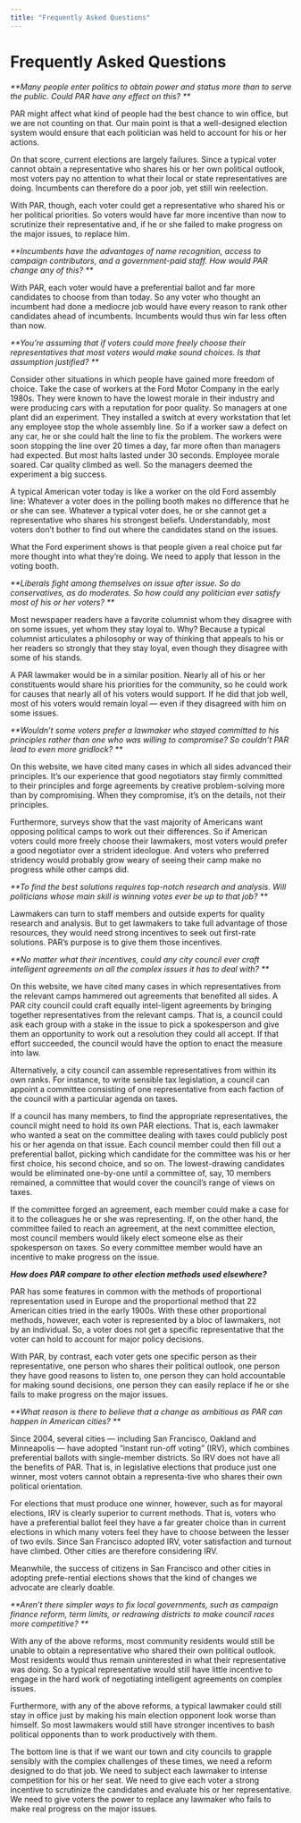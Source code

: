 ```yaml
---
title: "Frequently Asked Questions"
---
```


# Frequently Asked Questions

_**Many people enter politics to obtain power and status more than to serve the public. Could PAR have any effect on this? **_

PAR might affect what kind of people had the best chance to win office, but we are not counting on that. Our main point is that a well-designed election system would ensure that each politician was held to account for his or her actions.

On that score, current elections are largely failures. Since a typical voter cannot obtain a representative who shares his or her own political outlook, most voters pay no attention to what their local or state representatives are doing. Incumbents can therefore do a poor job, yet still win reelection.

With PAR, though, each voter could get a representative who shared his or her political priorities. So voters would have far more incentive than now to scrutinize their representative and, if he or she failed to make progress on the major issues, to replace him.

_**Incumbents have the advantages of name recognition, access to campaign contributors, and a government-paid staff. How would PAR change any of this? **_

With PAR, each voter would have a preferential ballot and far more candidates to choose from than today. So any voter who thought an incumbent had done a mediocre job would have every reason to rank other candidates ahead of incumbents. Incumbents would thus win far less often than now.

_**You’re assuming that if voters could more freely choose their representatives that most voters would make sound choices. Is that assumption justified?
**_

Consider other situations in which people have gained more freedom of choice. Take the case of workers at the Ford Motor Company in the early 1980s. They were known to have the lowest morale in their industry and were producing cars with a reputation for poor quality. So managers at one plant did an experiment. They installed a switch at every workstation that let any employee stop the whole assembly line. So if a worker saw a defect on any car, he or she could halt the line to fix the problem. The workers were soon stopping the line over 20 times a day, far more often than managers had expected. But most halts lasted under 30 seconds. Employee morale soared. Car quality climbed as well. So the managers deemed the experiment a big success.

A typical American voter today is like a worker on the old Ford assembly line: Whatever a voter does in the polling booth makes no difference that he or she can see. Whatever a typical voter does, he or she cannot get a representative who shares his strongest beliefs. Understandably, most voters don’t bother to find out where the candidates stand on the issues.

What the Ford experiment shows is that people given a real choice put far more thought into what they’re doing. We need to apply that lesson in the voting booth.

_**Liberals fight among themselves on issue after issue. So do conservatives, as do moderates. So how could any politician ever satisfy most of his or her voters? **_

Most newspaper readers have a favorite columnist whom they disagree with on some issues, yet whom they stay loyal to. Why? Because a typical columnist articulates a philosophy or way of thinking that appeals to his or her readers so strongly that they stay loyal, even though they disagree with some of his stands.

A PAR lawmaker would be in a similar position. Nearly all of his or her constituents would share his priorities for the community, so he could work for causes that nearly all of his voters would support. If he did that job well, most of his voters would remain loyal — even if they disagreed with him on some issues.

_**Wouldn’t some voters prefer a lawmaker who stayed committed to his principles rather than one who was willing to compromise? So couldn’t PAR lead to even more gridlock? **_

On this website, we have cited many cases in which all sides advanced their principles. It’s our experience that good negotiators stay firmly committed to their principles and forge agreements by creative problem-solving more than by compromising. When they compromise, it’s on the details, not their principles.

Furthermore, surveys show that the vast majority of Americans want opposing political camps to work out their differences. So if American voters could more freely choose their lawmakers, most voters would prefer a good negotiator over a strident ideologue. And voters who preferred stridency would probably grow weary of seeing their camp make no progress while other camps did.

_**To find the best solutions requires top-notch research and analysis. Will politicians whose main skill is winning votes ever be up to that job? **_

Lawmakers can turn to staff members and outside experts for quality research and analysis. But to get lawmakers to take full advantage of those resources, they would need strong incentives to seek out first-rate solutions. PAR’s purpose is to give them those incentives.

_**No matter what their incentives, could any city council ever craft intelligent agreements on all the complex issues it has to deal with? **_

On this website, we have cited many cases in which representatives from the relevant camps hammered out agreements that benefited all sides. A PAR city council could craft equally intel-ligent agreements by bringing together representatives from the relevant camps.  That is, a council could ask each group with a stake in the issue to pick a spokesperson and give them an opportunity to work out a resolution they could all accept. If that effort succeeded, the council would have the option to enact the measure into law.

Alternatively, a city council can assemble representatives from within its own ranks. For instance, to write sensible tax legislation, a council can appoint a committee consisting of one representative from each faction of the council with a particular agenda on taxes.

If a council has many members, to find the appropriate representatives, the council might need to hold its own PAR elections. That is, each lawmaker who wanted a seat on the committee dealing with taxes could publicly post his or her agenda on that issue. Each council member could then fill out a preferential ballot, picking which candidate for the committee was his or her first choice, his second choice, and so on. The lowest-drawing candidates would be eliminated one-by-one until a committee of, say, 10 members remained, a committee that would cover the council’s range of views on taxes.

If the committee forged an agreement, each member could make a case for it to the colleagues he or she was representing. If, on the other hand, the committee failed to reach an agreement, at the next committee election, most council members would likely elect someone else as their spokesperson on taxes. So every committee member would have an incentive to make progress on the issue.

_**How does PAR compare to other election methods used elsewhere?**_

PAR has some features in common with the methods of proportional representation used in Europe and the proportional method that 22 American cities tried in the early 1900s. With these other proportional methods, however, each voter is represented by a bloc of lawmakers, not by an individual. So, a voter does not get a specific representative that the voter can hold to account for major policy decisions.

With PAR, by contrast, each voter gets one specific person as their representative, one person who shares their political outlook, one person they have good reasons to listen to, one person they can hold accountable for making sound decisions, one person they can easily replace if he or she fails to make progress on the major issues.

_**What reason is there to believe that a change as ambitious as PAR can happen in American cities?
**_

Since 2004, several cities — including San Francisco, Oakland and Minneapolis — have adopted “instant run-off voting” (IRV), which combines preferential ballots with single-member districts. So IRV does not have all the benefits of PAR. That is, in legislative elections that produce just one winner, most voters cannot obtain a representa-tive who shares their own political orientation.

For elections that must produce one winner, however, such as for mayoral elections, IRV is clearly superior to current methods. That is, voters who have a preferential ballot feel they have a far greater choice than in current elections in which many voters feel they have to choose between the lesser of two evils. Since San Francisco adopted IRV, voter satisfaction and turnout have climbed. Other cities are therefore considering IRV.

Meanwhile, the success of citizens in San Francisco and other cities in adopting prefe-rential elections shows that the kind of changes we advocate are clearly doable.

_**Aren’t there simpler ways to fix local governments, such as campaign finance reform, term limits, or redrawing districts to make council races more competitive? **_

With any of the above reforms, most community residents would still be unable to obtain a representative who shared their own political outlook. Most residents would thus remain uninterested in what their representative was doing. So a typical representative would still have little incentive to engage in the hard work of negotiating intelligent agreements on complex issues.

Furthermore, with any of the above reforms, a typical lawmaker could still stay in office just by making his main election opponent look worse than himself. So most lawmakers would still have stronger incentives to bash political opponents than to work productively with them.

The bottom line is that if we want our town and city councils to grapple sensibly with the complex challenges of these times, we need a reform designed to do that job. We need to subject each lawmaker to intense competition for his or her seat. We need to give each voter a strong incentive to scrutinize the candidates and evaluate his or her representative. We need to give voters the power to replace any lawmaker who fails to make real progress on the major issues.